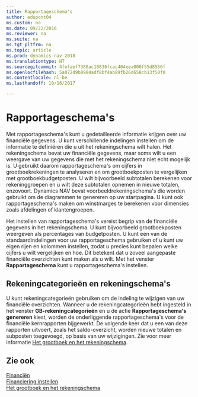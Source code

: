```yaml
---
title: Rapportageschema's
author: edupont04
ms.custom: na
ms.date: 09/22/2016
ms.reviewer: na
ms.suite: na
ms.tgt_pltfrm: na
ms.topic: article
ms.prod: dynamics-nav-2018
ms.translationtype: HT
ms.sourcegitcommit: 4fefaef7380ac10836fcac404eea006f55d8556f
ms.openlocfilehash: 5a072d9b0984adf8bf4ab89fb26d658cb13f50f0
ms.contentlocale: nl-be
ms.lasthandoff: 10/16/2017

---
```


# <a name="account-schedules"></a>Rapportageschema's
Met rapportageschema's kunt u gedetailleerde informatie krijgen over uw financiële gegevens. U kunt verschillende indelingen instellen om de informatie te definiëren die u uit het rekeningschema wilt halen. Het rekeningschema bevat uw financiële gegevens, maar soms wilt u een weergave van uw gegevens die met het rekeningschema niet echt mogelijk is. U gebruikt daarom rapportageschema's om cijfers in grootboekrekeningen te analyseren en om grootboekposten te vergelijken met grootboekbudgetposten.
U wilt bijvoorbeeld subtotalen berekenen voor rekeninggroepen en u wilt deze subtotalen opnemen in nieuwe totalen, enzovoort.
Dynamics NAV bevat voorbeeldrekeningschema's die worden gebruikt om de diagrammen te genereren op uw startpagina. U kunt ook rapportageschema's maken om winstmarges te berekenen voor dimensies zoals afdelingen of klantengroepen.  

Het instellen van rapportageschema's vereist begrip van de financiële gegevens in het rekeningschema.
U kunt bijvoorbeeld grootboekposten weergeven als percentages van budgetposten.
U kunt een van de standaardindelingen voor uw rapportageschema gebruiken of u kunt uw eigen rijen en kolommen instellen, zodat u precies kunt bepalen welke cijfers u wilt vergelijken en hoe.
Dit betekent dat u zoveel aangepaste financiële overzichten kunt maken als u wilt. Met het venster **Rapportageschema** kunt u rapportageschema's instellen.  

## <a name="account-categories-and-account-schedules"></a>Rekeningcategorieën en rekeningschema's
U kunt rekeningcategorieën gebruiken om de indeling te wijzigen van uw financiële overzichten. Wanneer u de rekeningcategorieën hebt ingesteld in het venster **GB-rekeningcategorieën** en u de actie **Rapportageschema's genereren** kiest, worden de onderliggende rapportageschema's voor de financiële kernrapporten bijgewerkt. De volgende keer dat u een van deze rapporten uitvoert, zoals het saldo-overzicht, worden nieuwe totalen en subposten toegevoegd, op basis van uw wijzigingen. Zie voor meer informatie [Het grootboek en het rekeningschema](finance-general-ledger.md).    
## <a name="see-also"></a>Zie ook
[Financiën](finance.md)  
[Financiering instellen](finance-setup-finance.md)  
[Het grootboek en het rekeningschema](finance-general-ledger.md)  

